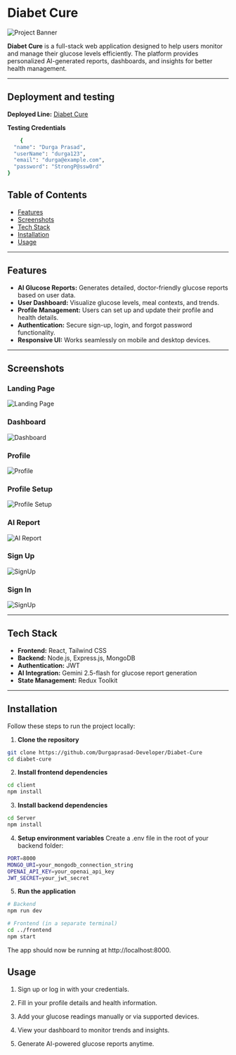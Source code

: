 # Diabet Cure 

![Project Banner](./client/src/assets/mockups/landingPage.png)

**Diabet Cure** is a full-stack web application designed to help users monitor and manage their glucose levels efficiently. The platform provides personalized AI-generated reports, dashboards, and insights for better health management.  

---

## Deployment and testing 
**Deployed Line:** [Diabet Cure](https://diabet-cure.vercel.app/landingpage)

**Testing Credentials**
```bash
    {
  "name": "Durga Prasad",
  "userName": "durga123",
  "email": "durga@example.com",
  "password": "StrongP@ssw0rd"
}
```

## Table of Contents
- [Features](#features)
- [Screenshots](#screenshots)
- [Tech Stack](#tech-stack)
- [Installation](#installation)
- [Usage](#usage)

---

## Features

- **AI Glucose Reports:** Generates detailed, doctor-friendly glucose reports based on user data.  
- **User Dashboard:** Visualize glucose levels, meal contexts, and trends.  
- **Profile Management:** Users can set up and update their profile and health details.  
- **Authentication:** Secure sign-up, login, and forgot password functionality.  
- **Responsive UI:** Works seamlessly on mobile and desktop devices.

---

## Screenshots

### Landing Page
![Landing Page](./client/src/assets/mockups/landingPage.png)

### Dashboard
![Dashboard](./client/src/assets/mockups/dashboard.png)

### Profile
![Profile](./client/src/assets/mockups/profile.png)

### Profile Setup
![Profile Setup](./client/src/assets/mockups/editProfile.png)

### AI Report
![AI Report](./client/src/assets/mockups/AIReport.png)

### Sign Up
![SignUp](./client/src/assets/mockups/signUp.png)

### Sign In
![SignUp](./client/src/assets/mockups/signIn.png)

---

## Tech Stack

- **Frontend:** React, Tailwind CSS 
- **Backend:** Node.js, Express.js, MongoDB  
- **Authentication:** JWT 
- **AI Integration:** Gemini 2.5-flash for glucose report generation  
- **State Management:** Redux Toolkit  

---

## Installation

Follow these steps to run the project locally:

1. **Clone the repository**
```bash
git clone https://github.com/Durgaprasad-Developer/Diabet-Cure
cd diabet-cure
```

2. **Install frontend dependencies**
```bash
cd client
npm install
```

3. **Install backend dependencies**
```bash
cd Server
npm install
```

4. **Setup environment variables**
Create a .env file in the root of your backend folder:
```bash
PORT=8000
MONGO_URI=your_mongodb_connection_string
OPENAI_API_KEY=your_openai_api_key
JWT_SECRET=your_jwt_secret
```

5. **Run the application**
```bash
# Backend
npm run dev

# Frontend (in a separate terminal)
cd ../frontend
npm start
```
The app should now be running at http://localhost:8000.

## Usage

1. Sign up or log in with your credentials.

2. Fill in your profile details and health information.

3. Add your glucose readings manually or via supported devices.

4. View your dashboard to monitor trends and insights.

5. Generate AI-powered glucose reports anytime.

